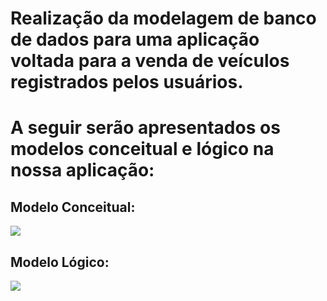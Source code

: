 <!DOCTYPE  html>
<html>
<head>
    <title>Projeto individual de Banco De Dados</title>
</head>
<body>

<h1>Realização da modelagem de banco de dados para uma aplicação voltada para a venda de veículos registrados pelos usuários.</h1>
<h1>A seguir serão apresentados os modelos conceitual e lógico na nossa aplicação:</h1>
<h2>Modelo Conceitual:</h2>
<img src="C:\dev\BancodeDadosIndividual\Modelo conceitual.png">

<h2>Modelo Lógico:</h2>
<img src="C:\dev\BancodeDadosIndividual\Modelo lógico.png">


</body>
</html>